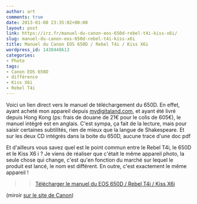 ```yaml
---
author: art
comments: true
date: 2013-01-08 23:35:02+00:00
layout: post
link: https://irz.fr/manuel-du-canon-eos-650d-rebel-t4i-kiss-x6i/
slug: manuel-du-canon-eos-650d-rebel-t4i-kiss-x6i
title: Manuel du Canon EOS 650D / Rebel T4i / Kiss X6i
wordpress_id: 1438448613
categories:
- Photo
tags:
- Canon EOS 650D
- différence
- Kiss X6i
- Rebel T4i
---
```


Voici un lien direct vers le manuel de téléchargement du 650D. En effet, ayant acheté mon appareil depuis [mydigitaland.com](http://irz.fr/jai-teste-pour-vous-digitaland-mydigitaland/), et ayant été livré depuis Hong Kong (ps: frais de douane de 21€ pour le colis de 605€), le manuel intégré est en anglais. C'est sympa, ça fait de la lecture, mais pour saisir certaines subtilités, rien de mieux que la langue de Shakespeare. Et sur les deux CD intégrés dans la boite du 650D, aucune trace d'une doc pdf

Et d'ailleurs vous savez quel est le point commun entre le Rebel T4i, le 650D et le Kiss X6 i ? Je viens de réaliser que c'était le même appareil photo, la seule chose qui change, c'est qu'en fonction du marché sur lequel le produit est lancé, le nom est différent. En outre, c'est exactement le même appareil !


<blockquote>

> 
> [Télécharger le manuel du EOS 650D / Rebel T4i / Kiss X6i](https://static.irz.fr/2013/01/canon-eos-rt4i-eos-650d-kiss-x6i-fr.pdf)
> 
> 
</blockquote>




(miroir [sur le site de Canon](http://gdlp01.c-wss.com/gds/4/0300008674/01/EOS_650D_Instruction_Manual_FR.pdf))
